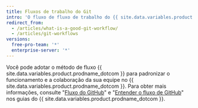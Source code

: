 ```yaml
---
title: Fluxos de trabalho do Git
intro: 'O fluxo de fluxo de trabalho do {{ site.data.variables.product.prodname_dotcom }} é um fluxo de trabalho leve com base no branch que suporta equipes e projetos que fazem implantação regularmente.'
redirect_from:
  - /articles/what-is-a-good-git-workflow/
  - /articles/git-workflows
versions:
  free-pro-team: '*'
  enterprise-server: '*'
---
```


Você pode adotar o método de fluxo {{ site.data.variables.product.prodname_dotcom }} para padronizar o funcionamento e a colaboração da sua equipe no {{ site.data.variables.product.prodname_dotcom }}. Para obter mais informações, consulte "[Fluxo do GitHub](/github/collaborating-with-issues-and-pull-requests/github-flow)" e "[Entender o fluxo de GitHub](http://guides.github.com/overviews/flow/)" nos guias do {{ site.data.variables.product.prodname_dotcom }}.
